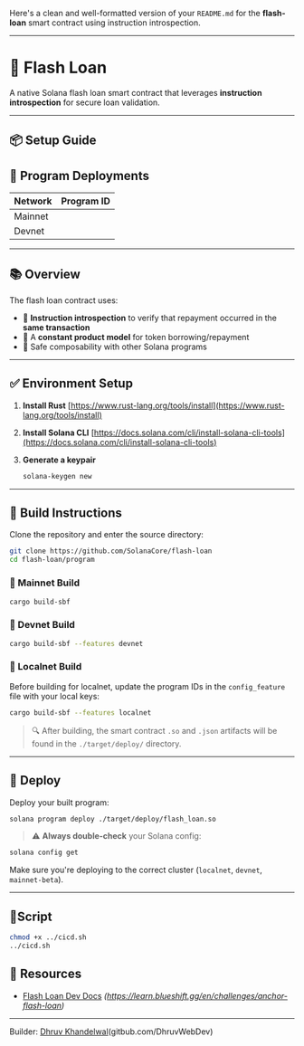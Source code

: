 Here's a clean and well-formatted version of your `README.md` for the **flash-loan** smart contract using instruction introspection.

---

# 💸 Flash Loan

A native Solana flash loan smart contract that leverages **instruction introspection** for secure loan validation.

---

## 📦 Setup Guide


## 📌 Program Deployments

| Network | Program ID                                     |
| ------- | ---------------------------------------------- |
| Mainnet |  |
| Devnet  |  |

---

## 📚 Overview

The flash loan contract uses:

* 🧠 **Instruction introspection** to verify that repayment occurred in the **same transaction**
* 🧮 A **constant product model** for token borrowing/repayment
* 🔁 Safe composability with other Solana programs

---

## ✅ Environment Setup

1. **Install Rust**
   [https://www.rust-lang.org/tools/install](https://www.rust-lang.org/tools/install)

2. **Install Solana CLI**
   [https://docs.solana.com/cli/install-solana-cli-tools](https://docs.solana.com/cli/install-solana-cli-tools)

3. **Generate a keypair**

   ```bash
   solana-keygen new
   ```

---

## 🧪 Build Instructions

Clone the repository and enter the source directory:

```bash
git clone https://github.com/SolanaCore/flash-loan
cd flash-loan/program
```

### 🔧 Mainnet Build

```bash
cargo build-sbf
```

### 🔧 Devnet Build

```bash
cargo build-sbf --features devnet
```

### 🔧 Localnet Build

Before building for localnet, update the program IDs in the `config_feature` file with your local keys:

```bash
cargo build-sbf --features localnet
```

> 🔍 After building, the smart contract `.so` and `.json` artifacts will be found in the `./target/deploy/` directory.

---

## 🚀 Deploy

Deploy your built program:

```bash
solana program deploy ./target/deploy/flash_loan.so
```

> ⚠️ **Always double-check** your Solana config:

```bash
solana config get
```

Make sure you're deploying to the correct cluster (`localnet`, `devnet`, `mainnet-beta`).

---

## 🦀Script
```sh
chmod +x ../cicd.sh
../cicd.sh
``` 

## 📑 Resources

* [Flash Loan Dev Docs](#) *(https://learn.blueshift.gg/en/challenges/anchor-flash-loan)*

---
Builder: [Dhruv Khandelwal](#)(gitbub.com/DhruvWebDev)

